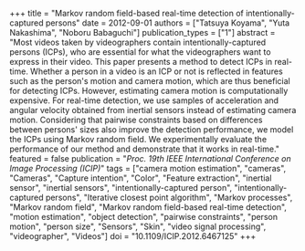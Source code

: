 +++
title = "Markov random field-based real-time detection of intentionally-captured persons"
date = 2012-09-01
authors = ["Tatsuya Koyama", "Yuta Nakashima", "Noboru Babaguchi"]
publication_types = ["1"]
abstract = "Most videos taken by videographers contain intentionally-captured persons (ICPs), who are essential for what the videographers want to express in their video. This paper presents a method to detect ICPs in real-time. Whether a person in a video is an ICP or not is reflected in features such as the person's motion and camera motion, which are thus beneficial for detecting ICPs. However, estimating camera motion is computationally expensive. For real-time detection, we use samples of acceleration and angular velocity obtained from inertial sensors instead of estimating camera motion. Considering that pairwise constraints based on differences between persons' sizes also improve the detection performance, we model the ICPs using Markov random field. We experimentally evaluate the performance of our method and demonstrate that it works in real-time."
featured = false
publication = "*Proc. 19th IEEE International Conference on Image Processing (ICIP)*"
tags = ["camera motion estimation", "cameras", "Cameras", "Capture intention", "Color", "Feature extraction", "inertial sensor", "inertial sensors", "intentionally-captured person", "intentionally-captured persons", "Iterative closest point algorithm", "Markov processes", "Markov random field", "Markov random field-based real-time detection", "motion estimation", "object detection", "pairwise constraints", "person motion", "person size", "Sensors", "Skin", "video signal processing", "videographer", "Videos"]
doi = "10.1109/ICIP.2012.6467125"
+++

